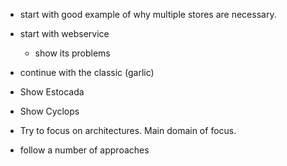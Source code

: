  - start with good example of why multiple stores are necessary.
 - start with webservice
   - show its problems
 - continue with the classic (garlic)
 - Show Estocada
 - Show Cyclops
 


 - Try to focus on architectures. Main domain of focus.
 - follow a number of approaches